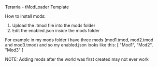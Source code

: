 Terarria - tModLoader Template

How to install mods:

1. Upload the .tmod file into the mods folder
2. Edit the enabled.json inside the mods folder

For example in my mods folder i have three mods (mod1.tmod, mod2.tmod and mod3.tmod) and so my enabled.json looks like this:
[
    "Mod1",
    "Mod2",
    "Mod3"
]

NOTE: Adding mods after the world was first created may not ever work
